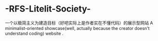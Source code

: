 # -RFS-Litelit-Society-
一个以极简主义为建造目标（好吧实际上是作者实在不懂代码）的展示型网站
A minimalist-oriented showcase(well, actually because the creator doesn't understand coding) website .
